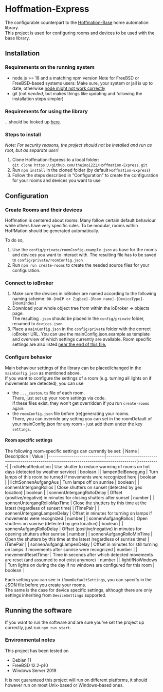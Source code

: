 # Hoffmation-Express
The configurable counterpart to the [Hoffmation-Base](https://github.com/theimo1221/Hoffmation-Base) home automation library.  
This project is used for configuring rooms and devices to be used with the base library.

## Installation
### Requirements on the running system
- node.js >= 16 and a matching npm version
  Note for FreeBSD or FreeBSD-based systems users: Make sure, your system or jail is up to date, otherwise [node might not work correctly](https://github.com/nodejs/node/issues/40467#issuecomment-946902776)
- git (not *needed*, but makes things like updating and following the installation steps simpler)

### Requirements for using the library
.. should be looked up [here](https://github.com/theimo1221/Hoffmation-Base#base-requirements).

### Steps to install
*Note: For security reasons, the project should not be installed and run as root, but as separate user!*

1. Clone Hoffmation-Express to a local folder:  
   `git clone https://github.com/theimo1221/Hoffmation-Express.git`
2. Run `npm install` in the cloned folder (by default `Hoffmation-Express`)
3. Follow the steps described in "Configuration" to create the configuration for your rooms and devices you want to use 

## Configuration
### Create Rooms and their devices
Hoffmation is centered about rooms. 
Many follow certain default behaviour while others have very specific rules.
To be modular, rooms within HoffMation should be generated automatically.

To do so, 
1. Use the `config/private/roomConfig.example.json` as base for the rooms and devices you want to interact with.
   The resulting file has to be saved to `config/private/roomConfig.json`
2. Run `npm run create-rooms` to create the needed source files for your configuration.

### Connect to ioBroker
1. Make sure the devices in ioBroker are named according to the following naming scheme:
   `00-[HmIP or Zigbee]-[Room name]-[DeviceType]-[RoomIndex]`
2. Download your whole object tree from within the ioBroker -> objects page.  
   The resulting `.json` should be placed in the `config/private` folder, renamed to `devices.json`
3. Place a `mainConfig.json` in the `config/private` folder with the correct ioBroker URL.
   You can use the mainConfig.json.example as template and overview of which settings currently are available.
   Room specific settings are also listed [near the end of this file.](#room-specific-settings)

### Configure behavior
Main behaviour settings of the library can be placed/changed in the `mainConfig.json` as mentioned above.  
If you want to configure the settings of a room (e.g. turning all lights on if movements are detected), 
you can use 
- the `..._custom.ts` file of each room.  
  There, just set up your room settings via code.  
  If these files exist, they won't get overridden if you run `create-rooms` again.
- the `roomConfig.json` file before (re)generating your rooms.  
  There, you can override any setting you can set in the roomDefault of your mainConfig.json for any room - just add them under the key `settings`.

#### Room specific settings
The following room-specific settings can currently be set:
| Name                        | Description                                                                                 | Value     |
|-----------------------------|---------------------------------------------------------------------------------------------|-----------|
| rolloHeatReduction          | Use shutter to reduce warming of rooms on hot days (detected by weather service)            | boolean   |
| lampenBeiBewegung           | Turn lamps of this room be turned if movements were recognized here                         | boolean   |
| lichtSonnenAufgangAus       | Turn lamps off on sunrise                                                                   | boolean   |
| sonnenUntergangRollos       | Close shutters on sunset (detected by geo location)                                         | boolean   |
| sonnenUntergangRolloDelay   | Offset (positive/negative) in minutes for closing shutters after sunset                     | number    |
| sonnenUntergangRolloMaxTime | Close the shutters by this time at the latest (regardless of sunset time)                   | iTimePair |
| sonnenUntergangLampenDelay  | Offset in minutes for turning on lamps if movements were recognized                         | number    |
| sonnenAufgangRollos         | Open shutters on sunrise (detected by geo location)                                         | boolean   |
| sonnenAufgangRolloDelay     | Offset (positive/negative) in minutes for opening shutters after sunrise                    | number    |
| sonnenAufgangRolloMinTime   | Open the shutters by this time at the latest (regardless of sunrise time)                   | iTimePair |
| sonnenAufgangLampenDelay    | Offset in minutes for still turning on lamps if movements after sunrise were recognized     | number    |
| movementResetTimer          | Time in seconds after which detected movements are reset (and assumed to not exist anymore) | number    |
| lightIfNoWindows            | Turn lights on during the day if no windows are configured for this room                    | boolean   |
  
Each setting you can see in `iRoomDefaultSettings`, you can specify in the JSON file before you create your rooms.  
The same is the case for device specific settings, although there are only settings inheriting from `DeviceSettings` supported.

## Running the software
If you want to run the software and are sure you've set the project up correctly, just run `npm run start`.

### Environmental notes
This project has been tested on
- Debian 11
- FreeBSD 12.2-p10
- Windows Server 2019

It is not guaranteed this project will run on different platforms, it should however run on most Unix-based or Windows-based ones.